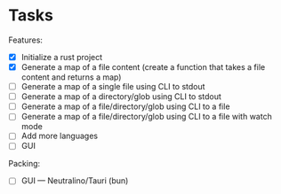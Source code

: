 # Tasks

Features:
- [x] Initialize a rust project
- [x] Generate a map of a file content (create a function that takes a file content and returns a map)
- [ ] Generate a map of a single file using CLI to stdout
- [ ] Generate a map of a directory/glob using CLI to stdout
- [ ] Generate a map of a file/directory/glob using CLI to a file
- [ ] Generate a map of a file/directory/glob using CLI to a file with watch mode
- [ ] Add more languages
- [ ] GUI

Packing:
- [ ] GUI — Neutralino/Tauri (bun)
